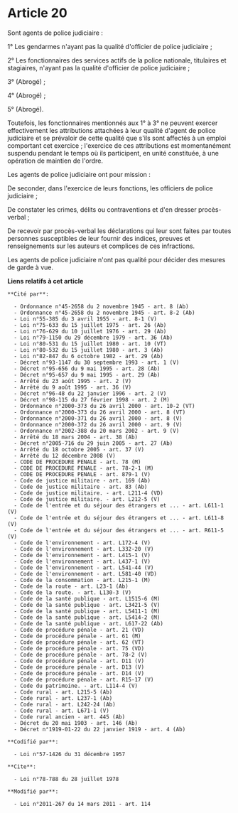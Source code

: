 # Article 20

Sont agents de police judiciaire : 

1° Les gendarmes n'ayant pas la qualité d'officier de police judiciaire ; 

2° Les fonctionnaires des services actifs de la police nationale, titulaires et stagiaires, n'ayant pas la qualité d'officier
de police judiciaire ;

3° (Abrogé) ;

4° (Abrogé) ;

5° (Abrogé). 

Toutefois, les fonctionnaires mentionnés aux 1° à 3° ne peuvent exercer effectivement les attributions attachées à leur
qualité d'agent de police judiciaire et se prévaloir de cette qualité que s'ils sont affectés à un emploi comportant cet
exercice ; l'exercice de ces attributions est momentanément suspendu pendant le temps où ils participent, en unité
constituée, à une opération de maintien de l'ordre. 

Les agents de police judiciaire ont pour mission : 

De seconder, dans l'exercice de leurs fonctions, les officiers de police judiciaire ; 

De constater les crimes, délits ou contraventions et d'en dresser procès-verbal ; 

De recevoir par procès-verbal les déclarations qui leur sont faites par toutes personnes susceptibles de leur fournir des
indices, preuves et renseignements sur les auteurs et complices de ces infractions. 

Les agents de police judiciaire n'ont pas qualité pour décider des mesures de garde à vue.

**Liens relatifs à cet article**

	**Cité par**:

	  - Ordonnance n°45-2658 du 2 novembre 1945 - art. 8 (Ab)
	  - Ordonnance n°45-2658 du 2 novembre 1945 - art. 8-2 (Ab)
	  - Loi n°55-385 du 3 avril 1955 - art. 8-1 (V)
	  - Loi n°75-633 du 15 juillet 1975 - art. 26 (Ab)
	  - Loi n°76-629 du 10 juillet 1976 - art. 29 (Ab)
	  - Loi n°79-1150 du 29 décembre 1979 - art. 36 (Ab)
	  - Loi n°80-531 du 15 juillet 1980 - art. 10 (VT)
	  - Loi n°80-532 du 15 juillet 1980 - art. 3 (Ab)
	  - Loi n°82-847 du 6 octobre 1982 - art. 29 (Ab)
	  - Décret n°93-1147 du 30 septembre 1993 - art. 1 (V)
	  - Décret n°95-656 du 9 mai 1995 - art. 28 (Ab)
	  - Décret n°95-657 du 9 mai 1995 - art. 29 (Ab)
	  - Arrêté du 23 août 1995 - art. 2 (V)
	  - Arrêté du 9 août 1995 - art. 36 (V)
	  - Décret n°96-48 du 22 janvier 1996 - art. 2 (V)
	  - Décret n°98-115 du 27 février 1998 - art. 2 (M)
	  - Ordonnance n°2000-373 du 26 avril 2000 - art. 10-2 (VT)
	  - Ordonnance n°2000-373 du 26 avril 2000 - art. 8 (VT)
	  - Ordonnance n°2000-371 du 26 avril 2000 - art. 8 (V)
	  - Ordonnance n°2000-372 du 26 avril 2000 - art. 9 (V)
	  - Ordonnance n°2002-388 du 20 mars 2002 - art. 9 (V)
	  - Arrêté du 18 mars 2004 - art. 38 (Ab)
	  - Décret n°2005-716 du 29 juin 2005 - art. 27 (Ab)
	  - Arrêté du 18 octobre 2005 - art. 37 (V)
	  - Arrêté du 12 décembre 2008 (V)
	  - CODE DE PROCEDURE PENALE - art. 78 (M)
	  - CODE DE PROCEDURE PENALE - art. 78-2-1 (M)
	  - CODE DE PROCEDURE PENALE - art. 879-1 (V)
	  - Code de justice militaire - art. 169 (Ab)
	  - Code de justice militaire - art. 83 (Ab)
	  - Code de justice militaire. - art. L211-4 (VD)
	  - Code de justice militaire. - art. L212-5 (V)
	  - Code de l'entrée et du séjour des étrangers et ... - art. L611-1 (V)
	  - Code de l'entrée et du séjour des étrangers et ... - art. L611-8 (V)
	  - Code de l'entrée et du séjour des étrangers et ... - art. R611-5 (V)
	  - Code de l'environnement - art. L172-4 (V)
	  - Code de l'environnement - art. L332-20 (V)
	  - Code de l'environnement - art. L415-1 (V)
	  - Code de l'environnement - art. L437-1 (V)
	  - Code de l'environnement - art. L541-44 (V)
	  - Code de l'environnement - art. L581-40 (VD)
	  - Code de la consommation - art. L215-1 (M)
	  - Code de la route - art. L23-1 (Ab)
	  - Code de la route. - art. L130-3 (V)
	  - Code de la santé publique - art. L1515-6 (M)
	  - Code de la santé publique - art. L3421-5 (V)
	  - Code de la santé publique - art. L5411-1 (M)
	  - Code de la santé publique - art. L5414-2 (M)
	  - Code de la santé publique - art. L617-22 (Ab)
	  - Code de procédure pénale - art. 21 (VD)
	  - Code de procédure pénale - art. 61 (M)
	  - Code de procédure pénale - art. 62 (VT)
	  - Code de procédure pénale - art. 75 (VD)
	  - Code de procédure pénale - art. 78-2 (V)
	  - Code de procédure pénale - art. D11 (V)
	  - Code de procédure pénale - art. D13 (V)
	  - Code de procédure pénale - art. D14 (V)
	  - Code de procédure pénale - art. R15-17 (V)
	  - Code du patrimoine. - art. L114-4 (V)
	  - Code rural - art. L215-5 (Ab)
	  - Code rural - art. L237-1 (Ab)
	  - Code rural - art. L242-24 (Ab)
	  - Code rural - art. L671-1 (V)
	  - Code rural ancien - art. 445 (Ab)
	  - Décret du 20 mai 1903 - art. 146 (Ab)
	  - Décret n°1919-01-22 du 22 janvier 1919 - art. 4 (Ab)

	**Codifié par**:

	  - Loi n°57-1426 du 31 décembre 1957

	**Cite**:

	  - Loi n°78-788 du 28 juillet 1978

	**Modifié par**:

	  - Loi n°2011-267 du 14 mars 2011 - art. 114
